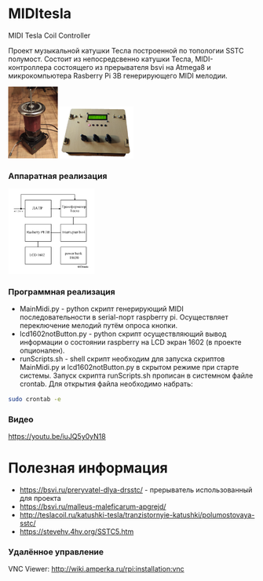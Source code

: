 # MIDItesla
MIDI Tesla Coil Controller

Проект музыкальной катушки Тесла построенной по топологии SSTC полумост. Состоит из непосредсвенно катушки Тесла, MIDI-контроллера состоящего из прерывателя bsvi на Atmega8 и микрокомпьютера Rasberry Pi 3B генерирующего MIDI мелодии.

<img src="https://github.com/sergey12malyshev/MIDItesla//raw/master/images/КТ.jpg" width=20% height=20%> <img src="https://github.com/sergey12malyshev/MIDItesla//raw/master/images/Пульт.jpg" width=30% height=30%>


### Аппаратная реализация ###

<img src="https://github.com/sergey12malyshev/MIDItesla//raw/master/schemes/Cхема_структурная.BMP" width=35% height=35%>

### Программная реализация ###
* MainMidi.py - python скрипт генерирующий MIDI последовательности в serial-порт raspberry pi. Осуществляет переключение мелодий путём опроса кнопки.
* lcd1602notButton.py - python скрипт осуществляющий вывод информации о состоянии raspberry на LCD экран 1602 (в проекте опционален).
* runScripts.sh - shell скрипт необходим для запуска скриптов MainMidi.py и lcd1602notButton.py в скрытом режиме при старте системы.
Запуск скрипта runScripts.sh прописан в системном файле crontab. Для открытия файла необходимо набрать:
```bash
sudo crontab -e
```
### Видео ###
https://youtu.be/iuJQ5y0yN18

# Полезная информация
* https://bsvi.ru/preryvatel-dlya-drsstc/ - прерыватель использованный для проекта
* https://bsvi.ru/malleus-maleficarum-apgrejd/
* http://teslacoil.ru/katushki-tesla/tranzistornyie-katushki/polumostovaya-sstc/ 
* https://stevehv.4hv.org/SSTC5.htm

### Удалённое управление
VNC Viewer: http://wiki.amperka.ru/rpi:installation:vnc
